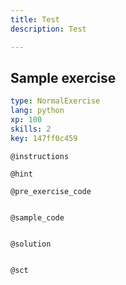 ```yaml
---
title: Test
description: Test

---
```

## Sample exercise

```yaml
type: NormalExercise
lang: python
xp: 100
skills: 2
key: 147ff0c459
```


`@instructions`

`@hint`

`@pre_exercise_code`
```{python}

```

`@sample_code`
```{python}

```

`@solution`
```{python}

```

`@sct`
```{python}

```
